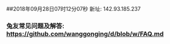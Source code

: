 ##2018年09月28日07时12分07秒 新址: 142.93.185.237
### 兔友常见问题及解答: https://github.com/wanggonging/d/blob/w/FAQ.md
